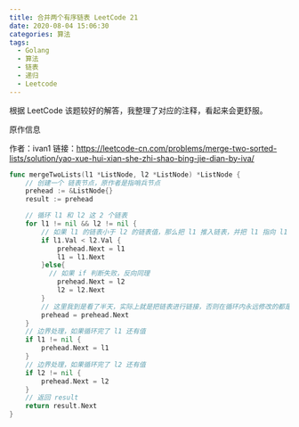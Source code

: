 ```yaml
---
title: 合并两个有序链表 LeetCode 21
date: 2020-08-04 15:06:30
categories: 算法
tags:
  - Golang
  - 算法
  - 链表
  - 递归
  - Leetcode
---
```

根据 LeetCode 该题较好的解答，我整理了对应的注释，看起来会更舒服。

原作信息

作者：ivan1
链接：https://leetcode-cn.com/problems/merge-two-sorted-lists/solution/yao-xue-hui-xian-she-zhi-shao-bing-jie-dian-by-iva/

<!-- more -->

```go
func mergeTwoLists(l1 *ListNode, l2 *ListNode) *ListNode {
    // 创建一个 链表节点，原作者是指哨兵节点
    prehead := &ListNode{}
    result := prehead

    // 循环 l1 和 l2 这 2 个链表
    for l1 != nil && l2 != nil {
        // 如果 l1 的链表小于 l2 的链表值，那么把 l1 推入链表，并把 l1 指向 l1 链表的下一个值
        if l1.Val < l2.Val {
            prehead.Next = l1
            l1 = l1.Next
        }else{
          // 如果 if 判断失败，反向同理
            prehead.Next = l2
            l2 = l2.Next
        }
        // 这里我到是看了半天，实际上就是把链表进行链接，否则在循环内永远修改的都是第一个链表值
        prehead = prehead.Next
    }
    // 边界处理，如果循环完了 l1 还有值
    if l1 != nil {
        prehead.Next = l1
    }
    // 边界处理，如果循环完了 l2 还有值
    if l2 != nil {
        prehead.Next = l2
    }
    // 返回 result
    return result.Next
}
```

